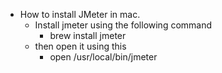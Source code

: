 - How to install JMeter in mac.
	- Install jmeter using the following command
		- brew install jmeter
	- then open it using this
		- open /usr/local/bin/jmeter